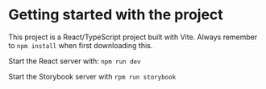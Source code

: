 # Getting started with the project

This project is a React/TypeScript project built with Vite.
Always remember to `npm install` when first downloading this.

Start the React server with: `npm run dev`

Start the Storybook server with `rpm run storybook`
